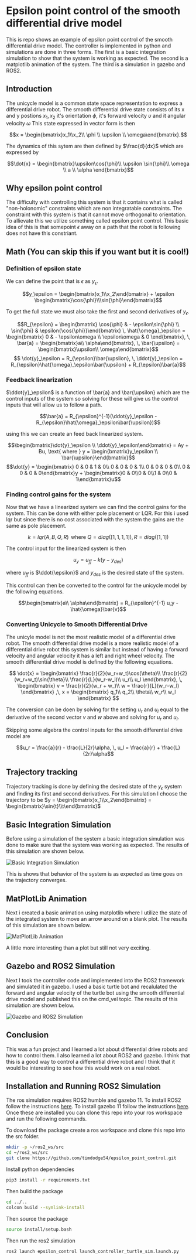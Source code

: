 # Epsilon point control of the smooth differential drive model

This is repo shows an example of epsilon point control of the smooth differential drive model. The controller is implemented in python and simulations are done in three forms. The first is a basic integration simulation to show that the system is working as expected. The second is a matplotlib animation of the system. The third is a simulation in gazebo and ROS2.

## Introduction

The unicycle model is a common state space representation to express a differential drive robot.
The smooth differential drive state consists of its x and y postions $x_1, \, x_2$ it's orientation $\phi$,
it's forward velocity $\upsilon$ and it angular velocity $\omega$ This state expressed in vector form is then

$$x = \begin{bmatrix}x_1\\x_2\\ \phi \\ \upsilon \\ \omega\end{bmatrix}.$$

The dynamics of this sytem are then defined by $\frac{d}{dx}$ which are expressed by

$$\dot{x} = \begin{bmatrix}\upsilon\cos{\phi}\\  \upsilon \sin{\phi}\\ \omega \\ a \\ \alpha \end{bmatrix}$$

## Why epsilon point control

The difficulty with controlling this system is that it contains what is called "non-holonomic" constraints which are non integratable constraints.
The constraint with this system is that it cannot move orthogonal to orientation.
To allievate this we utilize something called epsilon point control.
This basic idea of this is that somepoint $\epsilon$ away on a path that the robot is following does not have this constriant.

## Math (You can skip this if you want but it is cool!)

### Definition of epsilon state

We can define the point that is $\epsilon$ as $y_\epsilon$.

$$y_\epsilon = \begin{bmatrix}x_1\\x_2\end{bmatrix} + \epsilon \begin{bmatrix}\cos{\phi}\\\sin{\phi}\end{bmatrix}$$

To get the full state we must also take the first and second derivatives of $y_\epsilon$.

$$R_{\epsilon} =
\begin{bmatrix}
\cos{\phi} & - \epsilon\sin{\phi} \\
\sin{\phi} & \epsilon{\cos{\phi}}\end{bmatrix}
\, \hat{\omega}_\epsilon = \begin{bmatrix}
0 & - \epsilon\omega \\
\epsilon\omega & 0  \end{bmatrix}, \, \bar{a} = \begin{bmatrix}a\\ \alpha\end{bmatrix}, \, \bar{\upsilon} = \begin{bmatrix}\upsilon\\ \omega\end{bmatrix}$$
$$
\dot{y}_\epsilon = R_{\epsilon}\bar{\upsilon}, \, \ddot{y}_\epsilon = R_{\epsilon}\hat{\omega}_\epsilon\bar{\upsilon} + R_{\epsilon}\bar{a}$$

### Feedback linearization

$\ddot{y}_\epsilon$ is a function of \bar{a} and \bar{\upsilon} which are the control inputs of the system so solving for these will give us the control inputs that will allow us to follow a path.

$$\bar{a} = R_{\epsilon}^{-1}(\ddot{y}_\epsilon - R_{\epsilon}\hat{\omega}_\epsilon\bar{\upsilon})$$

using this we can create an feed back linearized system.

$$\begin{bmatrix}\dot{y}_\epsilon \\ \ddot{y}_\epsilon\end{bmatrix} = Ay + Bu, \text{ where } y = \begin{bmatrix}y_\epsilon \\ \bar{\upsilon}\end{bmatrix}$$
$$\dot{y} = \begin{bmatrix}
0 & 0 & 1 & 0\\
0 & 0 & 0 & 1\\
0 & 0 & 0 & 0\\
0 & 0 & 0 & 0\end{bmatrix}y + \begin{bmatrix}0 & 0\\0 & 0\\1 & 0\\0 & 1\end{bmatrix}u$$

### Finding control gains for the system

Now that we have a linearized system we can find the control gains for the system. This can be done with either pole placement or LQR. For this i used lqr but since there is no cost associated with the system the gains are the same as pole placement.

$$k = lqr(A,B,Q,R)\, \text{ where } Q = diag([1,1,1,1]), \, R = diag([1,1])$$

The control input for the linearized system is then

$$ u_y = u_{ff} - k (y - y_{des})$$

where $u_{ff}$ is $\ddot{\epsilon}$ and $y_{des}$ is the desired state of the system.

This control can then be converted to the control for the unicycle model by the following equations.

$$\begin{bmatrix}a\\ \alpha\end{bmatrix} = R_{\epsilon}^{-1} u_y - \hat{\omega}\bar{v}$$
### Converting Unicycle to Smooth Differential Drive

The unicyle model is not the most realistic model of a differential drive robot. The smooth differential drive model is a more realistic model of a differential drive robot this system is similar but instead of having a forward velocity and angular velocity it has a left and right wheel velocity. The smooth differential drive model is defined by the following equations.

 $$
 \dot{x} = \begin{bmatrix}
        \frac{r}{2}(w_r+w_t)\cos(\theta)\\
        \frac{r}{2}(w_r+w_t)\sin{\theta}\\
        \frac{r}{L}(w_r-w_l)\\
        u_r\\
        u_l
    \end{bmatrix}, \, \begin{bmatrix}
        v = \frac{r}{2}(w_r + w_)\\
        w = \frac{r}{L}(w_r-w_l)
    \end{bmatrix}
    ,\, x = \begin{bmatrix}
        q_1\\
        q_2\\
        \theta\\
        w_r\\
        w_l
    \end{bmatrix}
$$

The conversion can be doen by solving for the setting $u_r$ and $u_l$ equal to the derivative of the second vector $v$ and $w$ above and solving for $u_r$ and $u_l$.

Skipping some algebra the control inputs for the smooth differential drive model are

$$u_r = \frac{a}{r} - \frac{L}{2r}\alpha, \, u_l = \frac{a}{r} + \frac{L}{2r}\alpha$$

## Trajectory tracking
Trajectory tracking is done by defining the desired state of the $y_\epsilon$ system and finding its first and second derivatives. For this simulation I choose the trajectory to be $y = \begin{bmatrix}x_1\\x_2\end{bmatrix} = \begin{bmatrix}\sin{t}\\t\end{bmatrix}$

## Basic Integration Simulation

Before using a simulation of the system a basic integration simulation was done to make sure that the system was working as expected. The results of this simulation are shown below.

![Basic Integration Simulation](../figures/approx_drive.png)

This is shows that behavior of the system is as expected as time goes on the trajectory converges.

## MatPlotLib Animation

Next i created a basic animation using matplotlib where I utilize the state of the integrated system to move an arrow around on a blank plot. The results of this simulation are shown below.

![MatPlotLib Animation](../figures/new_anim.gif)

A little more interesting than a plot but still not very exciting.

## Gazebo and ROS2 Simulation

Next I took the controller code and implemented into the ROS2 framework and simulated it in gazebo. I used a basic turtle bot and recalulated the forward and angular velocity of the turtle bot using the smooth differential drive model and published this on the cmd_vel topic. The results of this simulation are shown below.

![Gazebo and ROS2 Simulation](../figures/ros_cont.gif)

## Conclusion

This was a fun project and I learned a lot about differential drive robots and how to control them. I also learned a lot about ROS2 and gazebo. I think that this is a good way to control a differential drive robot and I think that it would be interesting to see how this would work on a real robot.

## Installation and Running ROS2 Simulation

The ros simulation requires ROS2 humble and gazebo 11. To install ROS2 follow the instructions [here](https://docs.ros.org/en/humble/Installation/Ubuntu-Install-Debians.html). To install gazebo 11 follow the instructions [here](http://gazebosim.org/tutorials?tut=install_ubuntu&cat=install). Once these are installed you can clone this repo into your ros workspace and run the following commands.

To download the package create a ros workspace and clone this repo into the src folder.

```bash
mkdir -p ~/ros2_ws/src
cd ~/ros2_ws/src
git clone https://github.com/timdodge54/epsilon_point_control.git
```

Install python dependencies

```bash
pip3 install -r requirements.txt
```

Then build the package

```bash
cd ../..
colcon build --symlink-install
```

Then source the package

```bash
source install/setup.bash
```

Then run the ros2 simulation

```bash
ros2 launch epsilon_control launch_controller_turtle_sim.launch.py
```
